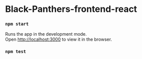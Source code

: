 # Black-Panthers-frontend-react

### `npm start`

Runs the app in the development mode.\
Open [http://localhost:3000](http://localhost:3000) to view it in the browser.


### `npm test`

